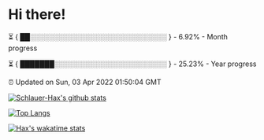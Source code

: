 # Hi there!

⏳ { ██░░░░░░░░░░░░░░░░░░░░░░░░░░░░ } - 6.92% - Month progress

⏳ { ███████░░░░░░░░░░░░░░░░░░░░░░░ } - 25.23% - Year progress

⏰ Updated on Sun, 03 Apr 2022 01:50:04 GMT


[![Schlauer-Hax's github stats](https://github-readme-stats.vercel.app/api?username=Schlauer-Hax&show_icons=true&theme=dark&count_private=true)](https://github.com/Schlauer-Hax)


[![Top Langs](https://github-readme-stats.vercel.app/api/top-langs/?username=Schlauer-Hax&layout=compact&theme=dark)](https://github.com/Schlauer-Hax?tab=repositories)


[![Hax's wakatime stats](https://github-readme-stats.vercel.app/api/wakatime?username=Hax&theme=dark)](https://wakatime.com/@Hax)

